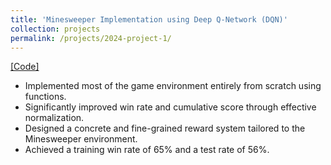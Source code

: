 ```yaml
---
title: 'Minesweeper Implementation using Deep Q-Network (DQN)'
collection: projects
permalink: /projects/2024-project-1/
---
```


[[Code]](https://github.com/juminsuh/24-1-MineMasters-01)

* Implemented most of the game environment entirely from scratch using functions.
* Significantly improved win rate and cumulative score through effective normalization.
* Designed a concrete and fine-grained reward system tailored to the Minesweeper environment. 
* Achieved a training win rate of 65% and a test rate of 56%.
